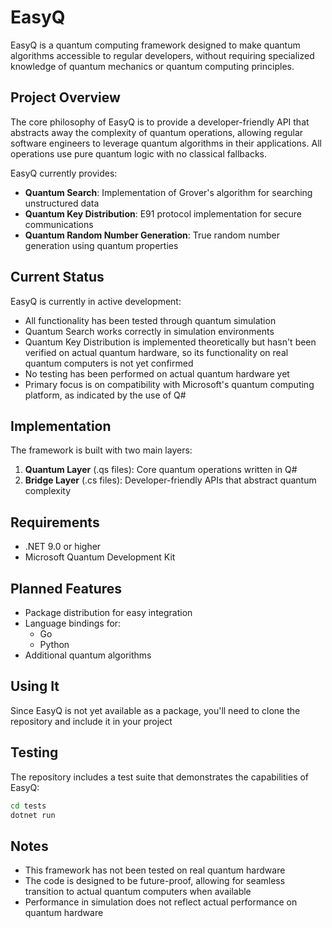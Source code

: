 # EasyQ

EasyQ is a quantum computing framework designed to make quantum algorithms accessible to regular developers, without requiring specialized knowledge of quantum mechanics or quantum computing principles.

## Project Overview

The core philosophy of EasyQ is to provide a developer-friendly API that abstracts away the complexity of quantum operations, allowing regular software engineers to leverage quantum algorithms in their applications. All operations use pure quantum logic with no classical fallbacks.

EasyQ currently provides:

- **Quantum Search**: Implementation of Grover's algorithm for searching unstructured data
- **Quantum Key Distribution**: E91 protocol implementation for secure communications
- **Quantum Random Number Generation**: True random number generation using quantum properties

## Current Status

EasyQ is currently in active development:

- All functionality has been tested through quantum simulation
- Quantum Search works correctly in simulation environments
- Quantum Key Distribution is implemented theoretically but hasn't been verified on actual quantum hardware, so its functionality on real quantum computers is not yet confirmed
- No testing has been performed on actual quantum hardware yet
- Primary focus is on compatibility with Microsoft's quantum computing platform, as indicated by the use of Q#

## Implementation

The framework is built with two main layers:

1. **Quantum Layer** (.qs files): Core quantum operations written in Q#
2. **Bridge Layer** (.cs files): Developer-friendly APIs that abstract quantum complexity

## Requirements

- .NET 9.0 or higher
- Microsoft Quantum Development Kit

## Planned Features

- Package distribution for easy integration
- Language bindings for:
  - Go
  - Python
- Additional quantum algorithms

## Using It

Since EasyQ is not yet available as a package, you'll need to clone the repository and include it in your project

## Testing

The repository includes a test suite that demonstrates the capabilities of EasyQ:

```bash
cd tests
dotnet run
```

## Notes

- This framework has not been tested on real quantum hardware
- The code is designed to be future-proof, allowing for seamless transition to actual quantum computers when available
- Performance in simulation does not reflect actual performance on quantum hardware
